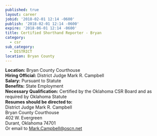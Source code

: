 ```yaml
---
published: true
layout: career
jobid: '2018-02-01 12:14 -0600'
publish: '2018-02-01 12:14 -0600'
expire: '2018-06-01 12:14 -0600'
title: Certified Shorthand Reporter - Bryan
category:
  - csr
sub_category:
  - DISTRICT
location: Bryan County
---
```

**Location:** Bryan County Courthouse  
**Hiring Official:** District Judge Mark R. Campbell  
**Salary:** Pursuant to Statute  
**Benefits:** State Employment  
**Necessary Qualification:** Certified by the Oklahoma CSR Board and as required by Oklahoma Statute  
**Resumes should be directed to:**  
District Judge Mark R. Campbell  
Bryan County Courthouse  
402 W. Evergreen  
Durant, Oklahoma 74701  
Or email to [Mark.Campbell@oscn.net](mailto:Mark.Campbell@oscn.net)

